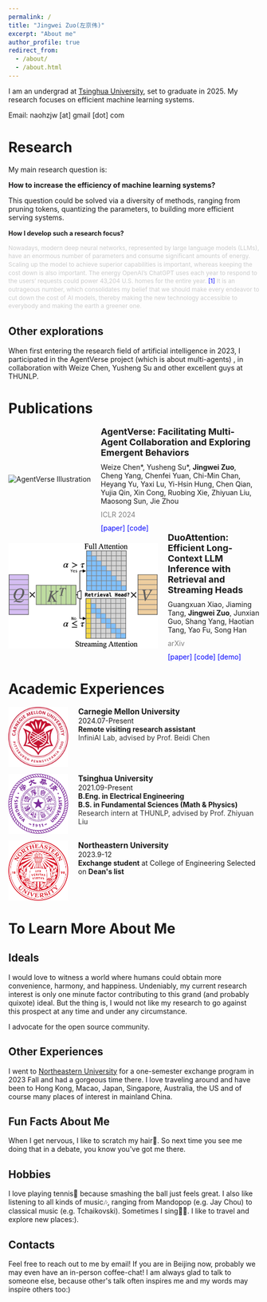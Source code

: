 ```yaml
---
permalink: /
title: "Jingwei Zuo(左京伟)"
excerpt: "About me"
author_profile: true
redirect_from: 
  - /about/
  - /about.html
---
```


I am an undergrad at [Tsinghua University](https://www.tsinghua.edu.cn/en/), set to graduate in 2025. My research focuses on efficient machine learning systems.

Email: naohzjw [at] gmail [dot] com

Research
=====

My main research question is:

**How to increase the efficiency of machine learning systems?**

This question could be solved via a diversity of methods, ranging from pruning tokens, quantizing the parameters, to building more efficient serving systems.

<b style="font-size: 0.9em;"> How I develop such a research focus? </b>
<div style="font-size: 0.85em; color: #CCCCCC; line-height: 1.4; margin: 10px 0;">
<p>
        Nowadays, modern deep neural networks, represented by large language models (LLMs), have an enormous number of parameters and consume significant amounts of energy. Scaling up the model to achieve superior capabilities is important, whereas keeping the cost down is also important. The energy OpenAI’s ChatGPT uses each year to respond to the users’ requests could power 43,204 U.S. homes for the entire year. <a href="https://www.bestbrokers.com/forex-brokers/ais-power-demand-calculating-chatgpts-electricity-consumption-for-handling-over-78-billion-user-queries-every-year/#:~:text=That%20means%20the%20energy%20ChatGPT%20uses%20each%20year%20to%20handle%20requests%20could%20power%2043%2C204%20U.S.%20homes%20for%20an%20entire%20year" style="text-decoration: none; color: blue;">[1]</a> It is an outrageous number, which consolidates my belief that we should make every endeavor to cut down the cost of AI models, thereby making the new technology accessible to everybody and making the earth a greener one.
        </p>
</div>

Other explorations
-----
When first entering the research field of artificial intelligence in 2023, I participated in the AgentVerse project (which is about multi-agents) , in collaboration with Weize Chen, Yusheng Su and other excellent guys at THUNLP.


Publications
======
<div style="display: flex; align-items: center;">
    <div style="flex-shrink: 0; margin-right: 20px;">
        <img src="https://github.com/OpenBMB/AgentVerse/assets/11704492/6db1c907-b7fc-42f9-946c-89853a28f386" alt="AgentVerse Illustration" style="max-width: 300px;">
    </div>
    <div>
        <div style="font-size: 18px; font-weight: bold; margin-bottom: 10px;">
            AgentVerse: Facilitating Multi-Agent Collaboration and Exploring Emergent Behaviors
        </div>
        <div style="font-size: 14px; margin-bottom: 10px;">
            Weize Chen*, Yusheng Su*, <b>Jingwei Zuo</b>, Cheng Yang, Chenfei Yuan, Chi-Min Chan, Heyang Yu, Yaxi Lu, Yi-Hsin Hung, Chen Qian, Yujia Qin, Xin Cong, Ruobing Xie, Zhiyuan Liu, Maosong Sun, Jie Zhou
        </div>
        <div style="font-size: 14px; color: gray;">
            ICLR 2024
        </div>
        <div style="font-size: 14px; margin-top: 10px;">
            <a href="https://arxiv.org/abs/2308.10848" style="text-decoration: none; color: blue;">[paper]</a>
            <a href="https://github.com/OpenBMB/AgentVerse" style="text-decoration: none; color: blue;">[code]</a>
        </div>
    </div>
</div>

<div style="display: flex; align-items: center;">
    <div style="flex-shrink: 0; margin-right: 20px;">
        <img src="../images/duo_thumbnail.jpg" alt="DuoAttention Illustration" style="max-width: 300px;">
    </div>
    <div>
        <div style="font-size: 18px; font-weight: bold; margin-bottom: 10px;">
            DuoAttention: Efficient Long-Context LLM Inference with Retrieval and Streaming Heads
        </div>
        <div style="font-size: 14px; margin-bottom: 10px;">
            Guangxuan Xiao, Jiaming Tang, <b>Jingwei Zuo</b>, Junxian Guo, Shang Yang, Haotian Tang, Yao Fu, Song Han
        </div>
        <div style="font-size: 14px; color: gray;">
            arXiv
        </div>
        <div style="font-size: 14px; margin-top: 10px;">
            <a href="https://arxiv.org/abs/2410.10819" style="text-decoration: none; color: blue;">[paper]</a>
            <a href="https://github.com/mit-han-lab/duo-attention" style="text-decoration: none; color: blue;">[code]</a>
            <a href="https://youtu.be/tyTkZOqKt6U" style="text-decoration: none; color: blue;">[demo]</a>
        </div>
    </div>
</div>

Academic Experiences
======

<div style="margin: 1em 0; display: flex; align-items: flex-start;">

<img src="/images/cmu-seal-r.png" style="height: 120px; margin-right: 20px; flex-shrink: 0;">

<div>
<b style="font-size: 1.1em;">Carnegie Mellon University</b><br>
<text style="font-size: 1em;">2024.07-Present</text><br>
<b style="font-size: 1em;">Remote visiting research assistant</b><br>
<text style="font-size: 1em; color: #333;">InfiniAI Lab, advised by Prof. Beidi Chen</text>
</div>

</div>

<div style="margin: 1em 0; display: flex; align-items: flex-start;">

<img src="/images/tsinghua.png" style="height: 120px; margin-right: 20px; flex-shrink: 0;">

<div>
<b style="font-size: 1.1em;">Tsinghua University</b><br>
<text style="font-size: 1em;">2021.09-Present</text><br>
<b style="font-size: 1em;">B.Eng. in Electrical Engineering</b><br>
<b style="font-size: 1em;">B.S. in Fundamental Sciences (Math & Physics)</b><br>
<text style="font-size: 1em; color: #333;">Research intern at THUNLP, advised by Prof. Zhiyuan Liu</text>
</div>

</div>

<div style="margin: 1em 0; display: flex; align-items: flex-start;">

<img src="/images/northeastern.png" style="height: 120px; margin-right: 20px; flex-shrink: 0;">

<div>
<b style="font-size: 1.1em;">Northeastern University</b><br>
<text style="font-size: 1em;">2023.9-12</text><br>
<b style="font-size: 1em;">Exchange student</b> at College of Engineering
Selected on <b style="fondt-size: 1em;"> Dean's list</b>
</div>

</div>


To Learn More About Me
======

Ideals
------
I would love to witness a world where humans could obtain more convenience, harmony, and happiness. Undeniably, my current research interest is only one minute factor contributing to this grand (and probably quixote) ideal. But the thing is, I would not like my research to go against this prospect at any time and under any circumstance.

I advocate for the open source community.

Other Experiences
------

I went to [Northeastern University](https://www.northeastern.edu/) for a one-semester exchange program in 2023 Fall and had a gorgeous time there. I love traveling around and have been to Hong Kong, Macao, Japan, Singapore, Australia, the US and of course many places of interest in mainland China.

Fun Facts About Me
------

When I get nervous, I like to scratch my hair😬. So next time you see me doing that in a debate, you know you've got me there.

Hobbies
------

I love playing tennis🎾 because smashing the ball just feels great. I also like listening to all kinds of music🎶, ranging from Mandopop (e.g. Jay Chou) to classical music (e.g. Tchaikovski). Sometimes I sing👨‍🎤. I like to travel and explore new places:).

Contacts
------

Feel free to reach out to me by email! If you are in Beijing now, probably we may even have an in-person coffee-chat! I am always glad to talk to someone else, because other's talk often inspires me and my words may inspire others too:)